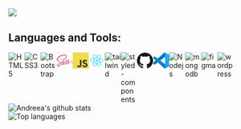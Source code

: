 <!-- ### Hi there 👋

<p align="center"><img width="50%" src="https://github.com/alansmathew/alansmathew/raw/master/lang.gif" alt="lang image here" /></p> -->

<img display="flex" align="center" justify-content="center" width="500" src="https://pimp-my-readme.webapp.io/pimp-my-readme/wavy-banner?subtitle=I%20build%20things%20for%20the%20web%20%F0%9F%8E%A8%F0%9F%92%BB%E2%9D%A4%EF%B8%8F&title=Hey%2C%20I%27m%20Hamza%20%F0%9F%91%8B" />

## Languages and Tools:

<img align="left" alt="HTML5" width="32px" src="https://img.icons8.com/color/48/000000/html-5.png"/>
<img align="left" alt="CSS3" width="32px" src="https://img.icons8.com/color/48/000000/css3.png"/>
<img align="left" alt="Bootstrap" width="32px" src="https://img.icons8.com/color/48/000000/bootstrap.png"/>
<img align="left" alt="Sass" width="32px" src="https://raw.githubusercontent.com/github/explore/80688e429a7d4ef2fca1e82350fe8e3517d3494d/topics/sass/sass.png" />
<img align="left" alt="JavaScript" width="32px" src="https://raw.githubusercontent.com/github/explore/80688e429a7d4ef2fca1e82350fe8e3517d3494d/topics/javascript/javascript.png" />
<img align="left" alt="React" width="32px" src="https://raw.githubusercontent.com/github/explore/80688e429a7d4ef2fca1e82350fe8e3517d3494d/topics/react/react.png" />
<img align="left" alt="tailwind" width="32px" src="https://tailwindcss.com/_next/static/media/tailwindcss-mark.cb8046c163f77190406dfbf4dec89848.svg" />
<img align="left" alt="styled-components" width="32px" src="https://styled-components.com/logo.png"/>
<img align="left" alt="GitHub" width="32px" src="https://raw.githubusercontent.com/github/explore/78df643247d429f6cc873026c0622819ad797942/topics/github/github.png" />
<img align="left" alt="Visual Studio Code" width="32px" src="https://raw.githubusercontent.com/github/explore/80688e429a7d4ef2fca1e82350fe8e3517d3494d/topics/visual-studio-code/visual-studio-code.png" />
<img align="left" alt="Nodejs" width="32px" src="https://img.icons8.com/color/54087/nodejs.png" />
<img align="left" alt="mongodb" width="32px" src="https://img.icons8.com/color/48/000000/mongodb.png"/>
<img align="left" alt="figma" width="32px" src="https://img.icons8.com/color/48/000000/figma--v1.png"/>
<img align="left" alt="wordpress" width="32px" src="https://img.icons8.com/color/48/000000/wordpress.png"/>
<br><br>
<br />

<a href="https://github.com/hzeghari">
  <img align="left" width="400" src="https://github-readme-stats.vercel.app/api?username=hzeghari&count_private=true&show_icons=true&theme=onedark&hide=stars" alt="Andreea's github stats" />
</a>
<a href="https://github.com/hzeghari">
  <img align="left" width="290" src="https://github-readme-stats.vercel.app/api/top-langs/?username=hzeghari&layout=compact&theme=react" alt="Top languages" />
</a>
<br /> <br /> <br /> 
<br /> <br /> <br />

<!--
**hzeghari/hzeghari** is a ✨ _special_ ✨ repository because its `README.md` (this file) appears on your GitHub profile.

Here are some ideas to get you started:

- 🔭 I’m currently working on ...
- 🌱 I’m currently learning ...
- 👯 I’m looking to collaborate on ...
- 🤔 I’m looking for help with ...
- 💬 Ask me about ...
- 📫 How to reach me: ...
- 😄 Pronouns: ...
- ⚡ Fun fact: ...
-->
